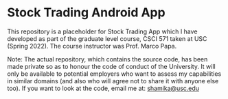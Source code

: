 # Stock Trading Android App

This repository is a placeholder for Stock Trading App which I have developed as part of the graduate level course, CSCI 571 taken at USC (Spring 2022). The course instructor was Prof. Marco Papa.

Note: The actual repository, which contains the source code, has been made private so as to honour the code of conduct of the University. It will only be available to potential employers who want to assess my capabilities in similar domains (and also who will agree not to share it with anyone else too). If you want to look at the code, email me at: shamika@usc.edu



